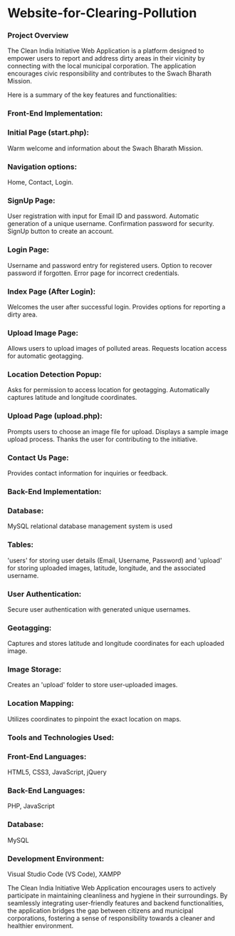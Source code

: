 # Website-for-Clearing-Pollution
<h3>Project Overview</h3>
              <p>
                The Clean India Initiative Web Application is a platform designed to empower users to report and 
                address dirty areas in their vicinity by connecting with the local municipal corporation. 
                The application encourages civic responsibility and contributes to the Swach Bharath Mission. </p>
                <p>
                  Here is a summary of the key features and functionalities:
                </p>
                <h3>Front-End Implementation:</h3>
                <h3>Initial Page (start.php):</h3>
                <p>
                Warm welcome and information about the Swach Bharath Mission.</p>
                <h3>Navigation options:</h3> 
                <p>Home, Contact, Login.</p>
                <h3>SignUp Page:</h3>
                <p>
                User registration with input for Email ID and password.
                Automatic generation of a unique username.
                Confirmation password for security.
                SignUp button to create an account.</p>
                <h3>Login Page:</h3>
                <p>
                Username and password entry for registered users.
                Option to recover password if forgotten.
                Error page for incorrect credentials.
              </p>
                <h3>Index Page (After Login):</h3>
                <p>
                Welcomes the user after successful login.
                Provides options for reporting a dirty area.
              </p>
                <h3>Upload Image Page:</h3>
                <p>
                Allows users to upload images of polluted areas.
                Requests location access for automatic geotagging.
              </p>
                <h3>Location Detection Popup:</h3>
                <p>
                Asks for permission to access location for geotagging.
                Automatically captures latitude and longitude coordinates.
              </p>
                <h3>Upload Page (upload.php):</h3>
                <p>
                Prompts users to choose an image file for upload.
                Displays a sample image upload process.
                Thanks the user for contributing to the initiative.
              </p>
                <h3>Contact Us Page:</h3>
                <p>
                Provides contact information for inquiries or feedback.
              </p>
              <h3>Back-End Implementation:</h3>
                <h3>Database:</h3>
                <p>
                MySQL relational database management system is used
              </p>
                <h3>Tables:</h3> 
                <p>
                  'users' for storing user details (Email, Username, Password) and 'upload' for storing uploaded 
                  images, latitude, longitude, and the associated username.
                </p>
                <h3>User Authentication:</h3>
                <p>
                Secure user authentication with generated unique usernames.
              </p>
                <h3>Geotagging:</h3>
                <p>
                Captures and stores latitude and longitude coordinates for each uploaded image.
              </p>
                <h3>Image Storage:</h3>
                <p>
                Creates an 'upload' folder to store user-uploaded images.
              </p>
                <h3>Location Mapping:</h3>
                <p>
                Utilizes coordinates to pinpoint the exact location on maps.
              </p>
                <h3>Tools and Technologies Used:</h3>
                <h3>Front-End Languages:</h3>
                <p>
                 HTML5, CSS3, JavaScript, jQuery
                </p>
                 <h3>Back-End Languages:</h3> 
                 <p>PHP, JavaScript</p>
                 <h3>Database:</h3> 
                 <p>MySQL</p>
                 <h3>Development Environment:</h3> 
                 <p>Visual Studio Code (VS Code), XAMPP</p>
                <p>
                The Clean India Initiative Web Application encourages users to actively participate in maintaining
                 cleanliness and hygiene in their surroundings. By seamlessly integrating user-friendly features
                  and backend functionalities, the application bridges the gap between citizens and municipal 
                  corporations, fostering a sense of responsibility towards a cleaner and healthier environment.
              </p>




